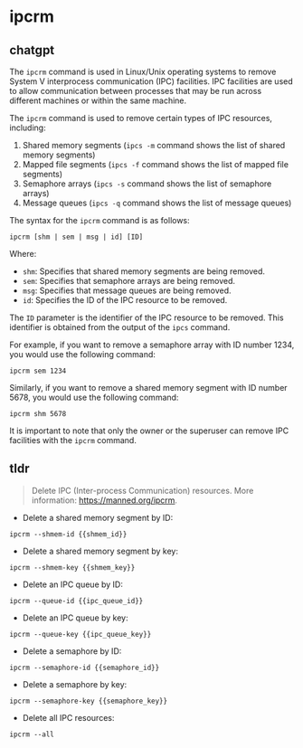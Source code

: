 # ipcrm 
## chatgpt 
The `ipcrm` command is used in Linux/Unix operating systems to remove System V interprocess communication (IPC) facilities. IPC facilities are used to allow communication between processes that may be run across different machines or within the same machine.

The `ipcrm` command is used to remove certain types of IPC resources, including:

1. Shared memory segments (`ipcs -m` command shows the list of shared memory segments)
2. Mapped file segments (`ipcs -f` command shows the list of mapped file segments)
3. Semaphore arrays (`ipcs -s` command shows the list of semaphore arrays)
4. Message queues (`ipcs -q` command shows the list of message queues)

The syntax for the `ipcrm` command is as follows:

```
ipcrm [shm | sem | msg | id] [ID]
```

Where:

- `shm`: Specifies that shared memory segments are being removed.
- `sem`: Specifies that semaphore arrays are being removed.
- `msg`: Specifies that message queues are being removed.
- `id`: Specifies the ID of the IPC resource to be removed.

The `ID` parameter is the identifier of the IPC resource to be removed. This identifier is obtained from the output of the `ipcs` command.

For example, if you want to remove a semaphore array with ID number 1234, you would use the following command:

```
ipcrm sem 1234
```

Similarly, if you want to remove a shared memory segment with ID number 5678, you would use the following command:

```
ipcrm shm 5678
```

It is important to note that only the owner or the superuser can remove IPC facilities with the `ipcrm` command. 

## tldr 
 
> Delete IPC (Inter-process Communication) resources.
> More information: <https://manned.org/ipcrm>.

- Delete a shared memory segment by ID:

`ipcrm --shmem-id {{shmem_id}}`

- Delete a shared memory segment by key:

`ipcrm --shmem-key {{shmem_key}}`

- Delete an IPC queue by ID:

`ipcrm --queue-id {{ipc_queue_id}}`

- Delete an IPC queue by key:

`ipcrm --queue-key {{ipc_queue_key}}`

- Delete a semaphore by ID:

`ipcrm --semaphore-id {{semaphore_id}}`

- Delete a semaphore by key:

`ipcrm --semaphore-key {{semaphore_key}}`

- Delete all IPC resources:

`ipcrm --all`
